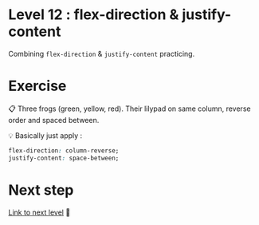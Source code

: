 # Level 12 : flex-direction & justify-content

Combining `flex-direction` & `justify-content` practicing.

# Exercise

:clipboard: Three frogs (green, yellow, red). Their lilypad on same column, reverse order and spaced between.

:bulb: Basically just apply : 

```css
flex-direction: column-reverse;
justify-content: space-between;
```

# Next step

[Link to next level](./level13.md) :muscle:
